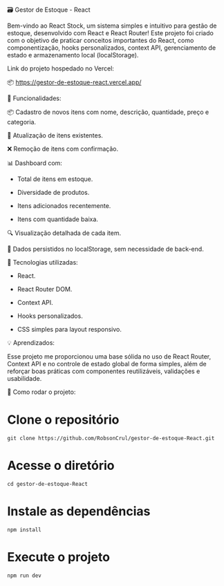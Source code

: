 🗃️ Gestor de Estoque - React

Bem-vindo ao React Stock, um sistema simples e intuitivo para gestão de estoque, desenvolvido com React e React Router! Este projeto foi criado com o objetivo de praticar conceitos importantes do React, como componentização, hooks personalizados, context API, gerenciamento de estado e armazenamento local (localStorage).

Link do projeto hospedado no Vercel:

📦 https://gestor-de-estoque-react.vercel.app/

🚀 Funcionalidades:

📦 Cadastro de novos itens com nome, descrição, quantidade, preço e categoria.

📝 Atualização de itens existentes.

❌ Remoção de itens com confirmação.

📊 Dashboard com:

 - Total de itens em estoque.

 - Diversidade de produtos.

-  Itens adicionados recentemente.

-  Itens com quantidade baixa.

🔍 Visualização detalhada de cada item.

💾 Dados persistidos no localStorage, sem necessidade de back-end.

🧰 Tecnologias utilizadas:

- React.

- React Router DOM.

- Context API.

- Hooks personalizados.

- CSS simples para layout responsivo.

💡 Aprendizados:

Esse projeto me proporcionou uma base sólida no uso de React Router, Context API e no controle de estado global de forma simples, além de reforçar boas práticas com componentes reutilizáveis, validações e usabilidade.

🔧 Como rodar o projeto:

  # Clone o repositório
    git clone https://github.com/RobsonCrul/gestor-de-estoque-React.git

  # Acesse o diretório
    cd gestor-de-estoque-React

  # Instale as dependências
    npm install

  # Execute o projeto
    npm run dev
